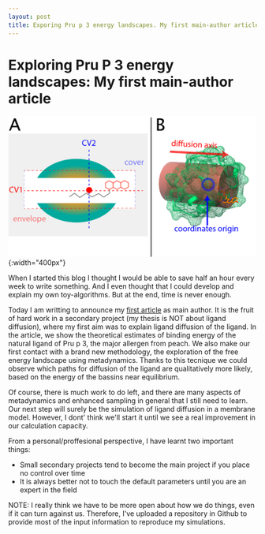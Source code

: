 ```yaml
---
layout: post
title: Exporing Pru p 3 energy landscapes. My first main-author article
---
```


# Exploring Pru P 3 energy landscapes: My first main-author article

![diagram and protein illustration](/assets/figure3.png){:width="400px"}


When I started this blog I thought I would be able to save half an hour every
week to write something. And I even thought that I could develop and explain 
my own toy-algorithms. But at the end, time is never enough.

Today I am writting to announce my [first article](https://www.mdpi.com/1422-0067/20/6/1432) 
as main author. It is the fruit of hard work in a secondary project (my thesis is 
NOT about ligand diffusion), where my first aim was to explain ligand diffusion 
of the ligand. In the article, we show the theoretical estimates of binding 
energy of the natural ligand of Pru p 3, the major allergen from peach. 
We also make our first contact with a brand new methodology, the exploration 
of the free energy landscape using metadynamics. Thanks to this tecnique we 
could observe which paths for diffusion of the ligand are qualitatively more 
likely, based on the energy of the bassins near equilibrium.


Of course, there is much work to do left, and there are many aspects of 
metadynamics and enhanced sampling in general that I still need to learn. Our
next step will surely be the simulation of ligand diffusion in a membrane model.
However, I dont' think we'll start it until we see a real improvement in our
calculation capacity. 

From a personal/proffesional perspective, I have learnt two important things:
- Small secondary projects tend to become the main project if you place no control over time
- It is always better not to touch the default parameters until you are an expert in the field

NOTE: I really think we have to be more open about how we do things, even
if it can turn against us. Therefore, I've uploaded a repository in Github
to provide most of the input information to reproduce my simulations. 

